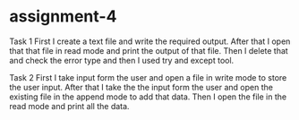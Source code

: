 # assignment-4


Task 1
First I create a text file and write the required output. 
After that I open that that file in read mode and print the output of that file. 
Then I delete that and check the error type and then I used try and except tool.

Task 2 
First I take input form the user and open a file in write mode to store the user input. 
After that I take the the input form the user and open the existing file in the append mode to add that data. 
Then I open the file in the read mode and print all the data.
